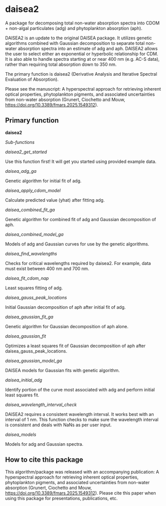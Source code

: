 # daisea2
A package for decomposing total non-water absorption spectra into CDOM + non-algal particulates (adg) and phytoplankton absorption (aph).

DAISEA2 is an update to the original DAISEA package. It utilizes genetic algorithms combined with Gaussian decomposition to separate total non-water absorption spectra into an estimate of adg and aph. DAISEA2 allows the user to select either an exponential or hyperbolic relationship for CDM. It is also able to handle spectra starting at or near 400 nm (e.g. AC-S data), rather than requiring total absorption down to 350 nm. 

The primary function is daisea2 (Derivative Analysis and Iterative Spectral Evaluation of Absorption). 

Please see the manuscript: A hyperspectral approach for retrieving inherent optical properties, phytoplankton pigments, and associated uncertainties from non-water absorption (Grunert, Ciochetto and Mouw, https://doi.org/10.3389/fmars.2025.1549312). 

## **Primary function**
**daisea2**

*Sub-functions*

*daisea2_get_started*

Use this function first! It will get you started using provided example data. 

*daisea_adg_ga*

Genetic algorithm for initial fit of adg. 

*daisea_apply_cdom_model*

Calculate predicted value (yhat) after fitting adg. 

*daisea_combined_fit_ga*

Genetic algorithm for combined fit of adg and Gaussian decomposition of aph. 

*daisea_combined_model_ga*

Models of adg and Gaussian curves for use by the genetic algorithms. 

*daisea_find_wavelengths*

Checks for critical wavelengths required by daisea2. For example, data must exist between 400 nm and 700 nm. 

*daisea_fit_cdom_nap*

Least squares fitting of adg. 

*daisea_gauss_peak_locations*

Initial Gaussian decomposition of aph after initial fit of adg. 

*daisea_gaussian_fit_ga*

Genetic algorithm for Gaussian decomposition of aph alone. 

*daisea_gaussian_fit*

Optimizes a least squares fit of Gaussian decomposition of aph after daisea_gauss_peak_locations.

*daisea_gaussian_model_ga*

DAISEA models for Gaussian fits with genetic algorithm. 

*daisea_initial_adg*

Identify portion of the curve most associated with adg and perform initial least squares fit. 

*daisea_wavelength_interval_check*

DAISEA2 requires a consistent wavelength interval. It works best with an interval of 1 nm. This function checks to make sure the wavelength interval is consistent and deals with NaNs as per user input. 

*daisea_models*

Models for adg and Gaussian spectra. 

## **How to cite this package**
This algorithm/package was released with an accompanying publication: A hyperspectral approach for retrieving inherent optical properties, phytoplankton pigments, and associated uncertainties from non-water absorption (Grunert, Ciochetto and Mouw, https://doi.org/10.3389/fmars.2025.1549312). Please cite this paper when using this package for presentations, publications, etc.
